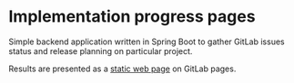 # Implementation progress pages

Simple backend application written in Spring Boot to gather GitLab issues status and release planning on particular project.

Results are presented as a [static web page](https://dashboard-tools.gitlab.io/Implementation-Progress-Page) on GitLab pages.
